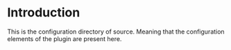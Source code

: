 # Introduction

This is the configuration directory of source. Meaning that the configuration elements of the plugin are present here.
